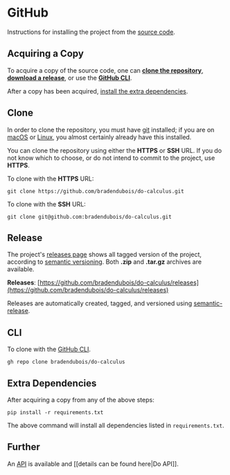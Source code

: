 # GitHub

Instructions for installing the project from the [source code](https://github.com/bradendubois/do-calculus/wiki).

## Acquiring a Copy

To acquire a copy of the source code, one can [**clone the repository**](#clone), [**download a release**](#release), or use the [**GitHub CLI**](#cli).

After a copy has been acquired, [install the extra dependencies](#extra-dependencies).

## Clone

In order to clone the repository, you must have [git](https://git-scm.com/) installed; if you are on [macOS](https://www.apple.com/ca/macos/) or [Linux](https://www.linux.org/), you almost certainly already have this installed.

You can clone the repository using either the **HTTPS** or **SSH** URL.  If you do not know which to choose, or do not intend to commit to the project, use **HTTPS**.

To clone with the **HTTPS** URL:

```shell
git clone https://github.com/bradendubois/do-calculus.git
```

To clone with the **SSH** URL:
```shell
git clone git@github.com:bradendubois/do-calculus.git
```

## Release

The project's [releases page](https://github.com/bradendubois/do-calculus/releases) shows all tagged version of the project, according to [semantic versioning](https://semver.org/). Both **.zip** and **.tar.gz** archives are available. 

**Releases**: [https://github.com/bradendubois/do-calculus/releases](https://github.com/bradendubois/do-calculus/releases)

Releases are automatically created, tagged, and versioned using [semantic-release](https://github.com/semantic-release/semantic-release). 

## CLI

To clone with the [GitHub CLI](https://cli.github.com/).

```shell
gh repo clone bradendubois/do-calculus
```

## Extra Dependencies

After acquiring a copy from any of the above steps:

```shell
pip install -r requirements.txt
```

The above command will install all dependencies listed in ``requirements.txt``.

## Further

An [API](https://en.wikipedia.org/wiki/API) is available and [[details can be found here|Do API]].
